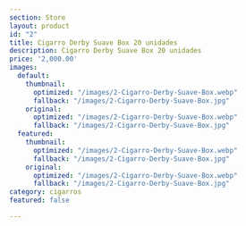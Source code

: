 ```yaml
---
section: Store
layout: product
id: "2"
title: Cigarro Derby Suave Box 20 unidades
description: Cigarro Derby Suave Box 20 unidades
price: '2,000.00'
images:
  default:
    thumbnail:
      optimized: "/images/2-Cigarro-Derby-Suave-Box.webp"
      fallback: "/images/2-Cigarro-Derby-Suave-Box.jpg"
    original:
      optimized: "/images/2-Cigarro-Derby-Suave-Box.webp"
      fallback: "/images/2-Cigarro-Derby-Suave-Box.jpg"
  featured:
    thumbnail:
      optimized: "/images/2-Cigarro-Derby-Suave-Box.webp"
      fallback: "/images/2-Cigarro-Derby-Suave-Box.jpg"
    original:
      optimized: "/images/2-Cigarro-Derby-Suave-Box.webp"
      fallback: "/images/2-Cigarro-Derby-Suave-Box.jpg"
category: cigarros
featured: false

---
```

